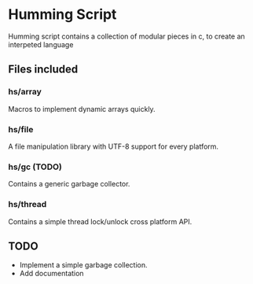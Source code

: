 # Humming Script
Humming script contains a collection of modular pieces in c, to create an interpeted language

## Files included

### hs/array
Macros to implement dynamic arrays quickly.

### hs/file
A file manipulation library with UTF-8 support for every platform.

### hs/gc (TODO)
Contains a generic garbage collector.

### hs/thread
Contains a simple thread lock/unlock cross platform API.

## TODO

  * Implement a simple garbage collection.
  * Add documentation
